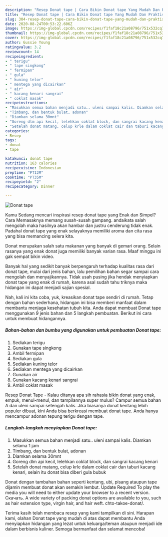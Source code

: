 ```yaml
---
description: "Resep Donat tape | Cara Bikin Donat tape Yang Mudah Dan Praktis"
title: "Resep Donat tape | Cara Bikin Donat tape Yang Mudah Dan Praktis"
slug: 304-resep-donat-tape-cara-bikin-donat-tape-yang-mudah-dan-praktis
date: 2020-08-24T00:53:22.606Z
image: https://img-global.cpcdn.com/recipes/f1faf18c21a08796/751x532cq70/donat-tape-foto-resep-utama.jpg
thumbnail: https://img-global.cpcdn.com/recipes/f1faf18c21a08796/751x532cq70/donat-tape-foto-resep-utama.jpg
cover: https://img-global.cpcdn.com/recipes/f1faf18c21a08796/751x532cq70/donat-tape-foto-resep-utama.jpg
author: Gussie Young
ratingvalue: 3.2
reviewcount: 14
recipeingredient:
- " terigu"
- " tape singkong"
- " fermipan"
- " gula"
- " kuning telor"
- " mentega yang dicairkan"
- " air"
- " kacang kenari sangrai"
- " coklat masak"
recipeinstructions:
- "Masukkan semua bahan menjadi satu.. uleni sampai kalis. Diamkan selama 1 jam"
- "Timbang, dan bentuk bulat, adonan"
- "Diamkan selama 30mnt"
- "Goreng dlm api kecil, lelehkan coklat block, dan sangrai kacang kenari"
- "Setelah donat matang, celup krle dalam coklat cair dan taburi kacang kenari, selain itu donat bisa diberi gula bubuk"
categories:
- Resep
tags:
- donat
- tape

katakunci: donat tape 
nutrition: 163 calories
recipecuisine: Indonesian
preptime: "PT12M"
cooktime: "PT35M"
recipeyield: "2"
recipecategory: Dinner

---
```



![Donat tape](https://img-global.cpcdn.com/recipes/f1faf18c21a08796/751x532cq70/donat-tape-foto-resep-utama.jpg)

Kamu Sedang mencari inspirasi resep donat tape yang Enak dan Simpel? Cara Memasaknya memang susah-susah gampang. andaikata salah mengolah maka hasilnya akan hambar dan justru cenderung tidak enak. Padahal donat tape yang enak selayaknya memiliki aroma dan cita rasa yang bisa memancing selera kita.

Donat merupakan salah satu makanan yang banyak di gemari orang. Selain rasanya yang enak donat juga memiliki banyak varian rasa. Maaf minggu ini gak sempat bikin video.

Banyak hal yang sedikit banyak berpengaruh terhadap kualitas rasa dari donat tape, mulai dari jenis bahan, lalu pemilihan bahan segar sampai cara mengolah dan menyajikannya. Tidak usah pusing jika hendak menyiapkan donat tape yang enak di rumah, karena asal sudah tahu triknya maka hidangan ini dapat menjadi sajian spesial.


Nah, kali ini kita coba, yuk, kreasikan donat tape sendiri di rumah. Tetap dengan bahan sederhana, hidangan ini bisa memberi manfaat dalam membantu menjaga kesehatan tubuh kita. Anda dapat membuat Donat tape menggunakan 9 jenis bahan dan 5 langkah pembuatan. Berikut ini cara untuk membuat hidangannya.

<!--inarticleads1-->

##### Bahan-bahan dan bumbu yang digunakan untuk pembuatan Donat tape:

1. Sediakan  terigu
1. Gunakan  tape singkong
1. Ambil  fermipan
1. Sediakan  gula
1. Sediakan  kuning telor
1. Sediakan  mentega yang dicairkan
1. Gunakan  air
1. Gunakan  kacang kenari sangrai
1. Ambil  coklat masak


Resep Donat Tape - Kalau ditanya apa sih rahasia bikin donat yang enak, empuk, menul-menul, dan tampilannya super mulus? Campur semua bahan A dan uleni sampai setengah kalis. Jika biasanya donat kentang lebih populer dibuat, kini Anda bisa berkreasi membuat donat tape. Anda hanya mencampur adonan tepung terigu dengan tape. 

<!--inarticleads2-->

##### Langkah-langkah menyiapkan Donat tape:

1. Masukkan semua bahan menjadi satu.. uleni sampai kalis. Diamkan selama 1 jam
1. Timbang, dan bentuk bulat, adonan
1. Diamkan selama 30mnt
1. Goreng dlm api kecil, lelehkan coklat block, dan sangrai kacang kenari
1. Setelah donat matang, celup krle dalam coklat cair dan taburi kacang kenari, selain itu donat bisa diberi gula bubuk


Donat dengan tambahan bahan seperti kentang, ubi, pisang ataupun tape dijamin membuat donat akan semakin lembut. Update Required To play the media you will need to either update your browser to a recent version. Скачать. A wide variety of packing donat options are available to you, such as hair extension type, virgin hair, and hair weft. chto-takoe-donat/. 

Terima kasih telah membaca resep yang kami tampilkan di sini. Harapan kami, olahan Donat tape yang mudah di atas dapat membantu Anda menyiapkan hidangan yang lezat untuk keluarga/teman ataupun menjadi ide dalam berbisnis kuliner. Semoga bermanfaat dan selamat mencoba!
